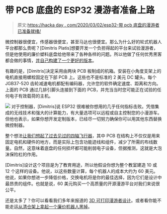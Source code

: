 # 带 PCB 底盘的 ESP32 漫游者准备上路

> 原文:[https://hacka day . com/2020/03/02/esp32-带 pcb 底盘的漫游者已准备就绪/](https://hackaday.com/2020/03/02/esp32-rover-with-pcb-chassis-is-ready-to-roll/)

微控制器很便宜，传感器很便宜，甚至马达也很便宜。那么为什么好的轮式机器人平台都那么贵呢？[Dimitris Platis]想要开发一个负担得起的平台来试验漫游者，但是他使用的廉价塑料底盘给他带来了各种各样的问题。所以他做了任何优秀黑客都会做的事情，[并自己构建了一个更好的版本](https://platis.solutions/blog/2020/02/16/smartcar-gets-an-esp32-upgrade/)。

有趣的是，[Dimitris]决定采用由两块 PCB 板制成的机箱。安装在小角度支架上的电机直接用螺栓固定在下部 PCB 上。这些也不是标准的 2 美元 DC 罐头。每个 JGB37-520 齿轮减速电机都配有编码器，允许您的软件确定速度、距离和方向。上面的 PCB 通过几排引脚头连接到下面的 PCB，并充当当时您可能正在试验的任何电子有效载荷的主机。

[![](../Images/bbb588c0fd1276c57afb40250d286969.png)](https://hackaday.com/wp-content/uploads/2020/02/esp32car_detail.jpg) 对于控制器，[Dimitris]说 ESP32 很难被你想用的几乎任何指标击败。凭借集成的无线技术和强大的计算能力，有大量选项可以远程或自主控制您的小漫游车。但他也表示，如果你想开发定制版本，已经尽一切努力确保你可以用其他东西替换微控制器。

整个想法[让我们想起了过去见过的四轴飞行器](https://hackaday.com/2012/04/16/tiny-quadcopter-gets-an-update-on-the-virge-of-flying-without-pc/)，其中 PCB 在结构上不仅仅是用来固定电机和硬件的地方，而是实际上包含功能迹线和组件，减少了所需的布线数量。自然，这意味着底盘的任何损坏都可能削弱电子设备，但据推测，这就是大泡沫保险杠的作用。

[Dimitris]设计这个项目是为了教育用途，所以他假设你想为整个教室建造 10 或 12 个这样的设备。他说，以这些数量计算，每个机器人的成本大约为 60 美元。他说，如果你想进一步降低价格，交换电机将是你的最佳选择，因为它们是设计中最昂贵的组件。也就是说，60 美元购买一个高质量的开源漫游平台对我们来说很公平。

还是太多了？你可以看看我们多年来报道的 [3D 可打印漫游者设计](https://hackaday.com/2018/10/29/low-cost-autonomous-rover-will-drive-your-projects/)。或者看你能不能走运[从清仓架上拿起一个廉价机器人黑掉](https://hackaday.com/2020/01/20/teardown-bilbot-bluetooth-robot/)。